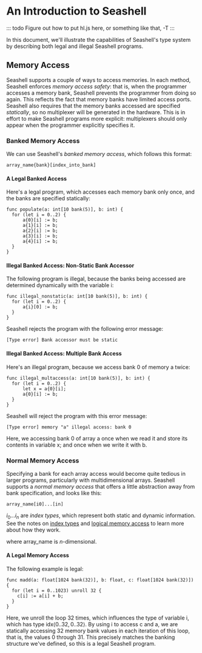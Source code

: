 # An Introduction to Seashell

::: todo
Figure out how to put hl.js here, or something like that, -T
:::

In this document, we'll illustrate the capabilities of Seashell's type system by describing both legal and illegal Seashell programs.

## Memory Access

Seashell supports a couple of ways to access memories. In each method, Seashell enforces _memory access safety_: that is, when the programmer accesses a memory bank, Seashell prevents the programmer from doing so again. This reflects the fact that memory banks have limited access ports. Seashell also requires that the memory banks accessed are specified _statically_, so no multiplexer will be generated in the hardware. This is in effort to make Seashell programs more explicit: multiplexers should only appear when the programmer explicitly specifies it. 

### Banked Memory Access

We can use Seashell's _banked memory access_, which follows this format:

    array_name{bank}[index_into_bank]

#### A Legal Banked Access

Here's a legal program, which accesses each memory bank only once, and the banks are specified statically:

    func populate(a: int[10 bank(5)], b: int) {
	  for (let i = 0..2) {
	      a{0}[i] := b;
	      a{1}[i] := b;
	      a{2}[i] := b;
	      a{3}[i] := b;
	      a{4}[i] := b;
	  }
    }

#### Illegal Banked Access: Non-Static Bank Accessor

The following program is illegal, because the banks being accessed are determined dynamically with the variable $\text{i}$:

    func illegal_nonstatic(a: int[10 bank(5)], b: int) {
	  for (let i = 0..2) {
	      a{i}[0] := b;
	  }
    }

Seashell rejects the program with the following error message:

    [Type error] Bank accessor must be static

#### Illegal Banked Access: Multiple Bank Access

Here's an illegal program, because we access bank $0$ of memory $\text{a}$ twice:

    func illegal_multaccess(a: int[10 bank(5)], b: int) {
	  for (let i = 0..2) {
	      let x = a{0}[i];
	      a{0}[i] := b;
	  }
    }

Seashell will reject the program with this error message:

    [Type error] memory "a" illegal access: bank 0

Here, we accessing bank $0$ of array $\text{a}$ once when we read it and store its contents in variable $\text{x}$; and once when we write it with $\text{b}$.

### Normal Memory Access

Specifying a bank for each array access would become quite tedious in larger programs, particularly with multidimensional arrays. Seashell supports a _normal memory access_ that offers a little abstraction away from bank specification, and looks like this:

    array_name[i0]...[in]

$i_0 \dots i_n$ are _index types_, which represent both static and dynamic information. See the notes on [index types](indextype.html) and [logical memory access](logicalmemoryaccess.html) to learn more about how they work.

where $\text{array\_name}$ is $n$-dimensional.

#### A Legal Memory Access

The following example is legal:

    func madd(a: float[1024 bank(32)], b: float, c: float[1024 bank(32)]) {
      for (let i = 0..1023) unroll 32 {
	    c[i] := a[i] + b;
      }
    }

Here, we unroll the loop $32$ times, which influences the type of variable $\text{i}$, which has type $\text{idx}\langle 0 .. 32, 0 .. 32 \rangle$. By using $\text{i}$ to access $\text{c}$ and $\text{a}$, we are statically accessing $32$ memory bank values in each iteration of this loop, that is, the values $0$ through $31$. This precisely matches the banking structure we've defined, so this is a legal Seashell program.
